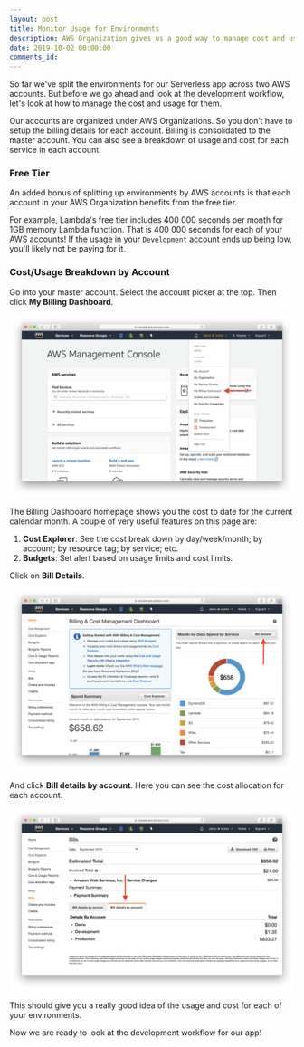 ```yaml
---
layout: post
title: Monitor Usage for Environments
description: AWS Organization gives us a good way to manage cost and usage for our AWS accounts. It allows us to easily manage the environments of our Serverless app.
date: 2019-10-02 00:00:00
comments_id: 
---
```


So far we've split the environments for our Serverless app across two AWS accounts. But before we go ahead and look at the development workflow, let's look at how to manage the cost and usage for them.

Our accounts are organized under AWS Organizations. So you don’t have to setup the billing details for each account. Billing is consolidated to the master account. You can also see a breakdown of usage and cost for each service in each account.

### Free Tier

An added bonus of splitting up environments by AWS accounts is that each account in your AWS Organization benefits from the free tier.

For example, Lambda's free tier includes 400 000 seconds per month for 1GB memory Lambda function. That is 400 000 seconds for each of your AWS accounts! If the usage in your `Development` account ends up being low, you'll likely not be paying for it.

### Cost/Usage Breakdown by Account

Go into your master account. Select the account picker at the top. Then click **My Billing Dashboard**. 

![Select My Billing Dashboard](/assets/best-practices/manage-cost-and-usage-for-aws-accounts/select-my-billing-dashboard.png)

The Billing Dashboard homepage shows you the cost to date for the current calendar month. A couple of very useful features on this page are:

1. **Cost Explorer**: See the cost break down by day/week/month; by account; by resource tag; by service; etc.
2. **Budgets**: Set alert based on usage limits and cost limits.

Click on **Bill Details**.

![Select Bill Details screenshot](/assets/best-practices/manage-cost-and-usage-for-aws-accounts/select-bill-details-screenshot.png)

And click **Bill details by account**. Here you can see the cost allocation for each account.

![Select Bill details by account screenshot](/assets/best-practices/manage-cost-and-usage-for-aws-accounts/select-bill-details-by-account-screenshot.png)

This should give you a really good idea of the usage and cost for each of your environments.

Now we are ready to look at the development workflow for our app!
